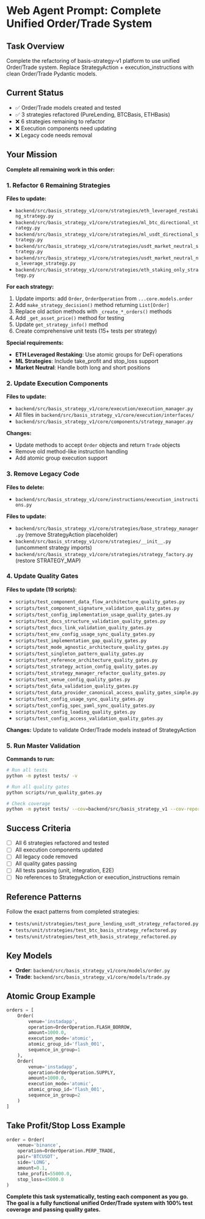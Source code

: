 # Web Agent Prompt: Complete Unified Order/Trade System

## Task Overview
Complete the refactoring of basis-strategy-v1 platform to use unified Order/Trade system. Replace StrategyAction + execution_instructions with clean Order/Trade Pydantic models.

## Current Status
- ✅ Order/Trade models created and tested
- ✅ 3 strategies refactored (PureLending, BTCBasis, ETHBasis) 
- ❌ 6 strategies remaining to refactor
- ❌ Execution components need updating
- ❌ Legacy code needs removal

## Your Mission
**Complete all remaining work in this order:**

### 1. Refactor 6 Remaining Strategies
**Files to update:**
- `backend/src/basis_strategy_v1/core/strategies/eth_leveraged_restaking_strategy.py`
- `backend/src/basis_strategy_v1/core/strategies/ml_btc_directional_strategy.py`
- `backend/src/basis_strategy_v1/core/strategies/ml_usdt_directional_strategy.py`
- `backend/src/basis_strategy_v1/core/strategies/usdt_market_neutral_strategy.py`
- `backend/src/basis_strategy_v1/core/strategies/usdt_market_neutral_no_leverage_strategy.py`
- `backend/src/basis_strategy_v1/core/strategies/eth_staking_only_strategy.py`

**For each strategy:**
1. Update imports: add `Order`, `OrderOperation` from `...core.models.order`
2. Add `make_strategy_decision()` method returning `List[Order]`
3. Replace old action methods with `_create_*_orders()` methods
4. Add `_get_asset_price()` method for testing
5. Update `get_strategy_info()` method
6. Create comprehensive unit tests (15+ tests per strategy)

**Special requirements:**
- **ETH Leveraged Restaking**: Use atomic groups for DeFi operations
- **ML Strategies**: Include take_profit and stop_loss support
- **Market Neutral**: Handle both long and short positions

### 2. Update Execution Components
**Files to update:**
- `backend/src/basis_strategy_v1/core/execution/execution_manager.py`
- All files in `backend/src/basis_strategy_v1/core/execution/interfaces/`
- `backend/src/basis_strategy_v1/core/components/strategy_manager.py`

**Changes:**
- Update methods to accept `Order` objects and return `Trade` objects
- Remove old method-like instruction handling
- Add atomic group execution support

### 3. Remove Legacy Code
**Files to delete:**
- `backend/src/basis_strategy_v1/core/instructions/execution_instructions.py`

**Files to update:**
- `backend/src/basis_strategy_v1/core/strategies/base_strategy_manager.py` (remove StrategyAction placeholder)
- `backend/src/basis_strategy_v1/core/strategies/__init__.py` (uncomment strategy imports)
- `backend/src/basis_strategy_v1/core/strategies/strategy_factory.py` (restore STRATEGY_MAP)

### 4. Update Quality Gates
**Files to update (19 scripts):**
- `scripts/test_component_data_flow_architecture_quality_gates.py`
- `scripts/test_component_signature_validation_quality_gates.py`
- `scripts/test_config_implementation_usage_quality_gates.py`
- `scripts/test_docs_structure_validation_quality_gates.py`
- `scripts/test_docs_link_validation_quality_gates.py`
- `scripts/test_env_config_usage_sync_quality_gates.py`
- `scripts/test_implementation_gap_quality_gates.py`
- `scripts/test_mode_agnostic_architecture_quality_gates.py`
- `scripts/test_singleton_pattern_quality_gates.py`
- `scripts/test_reference_architecture_quality_gates.py`
- `scripts/test_strategy_action_config_quality_gates.py`
- `scripts/test_strategy_manager_refactor_quality_gates.py`
- `scripts/test_venue_config_quality_gates.py`
- `scripts/test_data_validation_quality_gates.py`
- `scripts/test_data_provider_canonical_access_quality_gates_simple.py`
- `scripts/test_config_usage_sync_quality_gates.py`
- `scripts/test_config_spec_yaml_sync_quality_gates.py`
- `scripts/test_config_loading_quality_gates.py`
- `scripts/test_config_access_validation_quality_gates.py`

**Changes:** Update to validate Order/Trade models instead of StrategyAction

### 5. Run Master Validation
**Commands to run:**
```bash
# Run all tests
python -m pytest tests/ -v

# Run all quality gates
python scripts/run_quality_gates.py

# Check coverage
python -m pytest tests/ --cov=backend/src/basis_strategy_v1 --cov-report=term
```

## Success Criteria
- [ ] All 6 strategies refactored and tested
- [ ] All execution components updated
- [ ] All legacy code removed
- [ ] All quality gates passing
- [ ] All tests passing (unit, integration, E2E)
- [ ] No references to StrategyAction or execution_instructions remain

## Reference Patterns
Follow the exact patterns from completed strategies:
- `tests/unit/strategies/test_pure_lending_usdt_strategy_refactored.py`
- `tests/unit/strategies/test_btc_basis_strategy_refactored.py`
- `tests/unit/strategies/test_eth_basis_strategy_refactored.py`

## Key Models
- **Order**: `backend/src/basis_strategy_v1/core/models/order.py`
- **Trade**: `backend/src/basis_strategy_v1/core/models/trade.py`

## Atomic Group Example
```python
orders = [
    Order(
        venue='instadapp',
        operation=OrderOperation.FLASH_BORROW,
        amount=1000.0,
        execution_mode='atomic',
        atomic_group_id='flash_001',
        sequence_in_group=1
    ),
    Order(
        venue='instadapp', 
        operation=OrderOperation.SUPPLY,
        amount=1000.0,
        execution_mode='atomic',
        atomic_group_id='flash_001',
        sequence_in_group=2
    )
]
```

## Take Profit/Stop Loss Example
```python
order = Order(
    venue='binance',
    operation=OrderOperation.PERP_TRADE,
    pair='BTCUSDT',
    side='LONG',
    amount=0.1,
    take_profit=55000.0,
    stop_loss=45000.0
)
```

**Complete this task systematically, testing each component as you go. The goal is a fully functional unified Order/Trade system with 100% test coverage and passing quality gates.**
